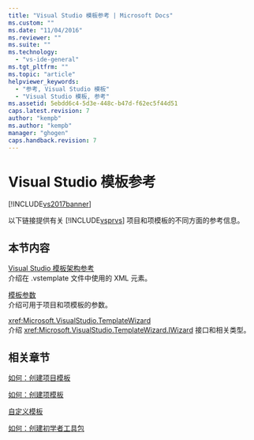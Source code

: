 ```yaml
---
title: "Visual Studio 模板参考 | Microsoft Docs"
ms.custom: ""
ms.date: "11/04/2016"
ms.reviewer: ""
ms.suite: ""
ms.technology: 
  - "vs-ide-general"
ms.tgt_pltfrm: ""
ms.topic: "article"
helpviewer_keywords: 
  - "参考, Visual Studio 模板"
  - "Visual Studio 模板, 参考"
ms.assetid: 5ebdd6c4-5d3e-448c-b47d-f62ec5f44d51
caps.latest.revision: 7
author: "kempb"
ms.author: "kempb"
manager: "ghogen"
caps.handback.revision: 7
---
```

# Visual Studio 模板参考
[!INCLUDE[vs2017banner](../code-quality/includes/vs2017banner.md)]

以下链接提供有关 [!INCLUDE[vsprvs](../code-quality/includes/vsprvs_md.md)] 项目和项模板的不同方面的参考信息。  
  
## 本节内容  
 [Visual Studio 模板架构参考](../extensibility/visual-studio-template-schema-reference.md)  
 介绍在 .vstemplate 文件中使用的 XML 元素。  
  
 [模板参数](../ide/template-parameters.md)  
 介绍可用于项目和项模板的参数。  
  
 <xref:Microsoft.VisualStudio.TemplateWizard>  
 介绍 <xref:Microsoft.VisualStudio.TemplateWizard.IWizard> 接口和相关类型。  
  
## 相关章节  
 [如何：创建项目模板](../ide/how-to-create-project-templates.md)  
  
 [如何：创建项模板](../ide/how-to-create-item-templates.md)  
  
 [自定义模板](../ide/customizing-project-and-item-templates.md)  
  
 [如何：创建初学者工具包](../ide/how-to-create-starter-kits.md)